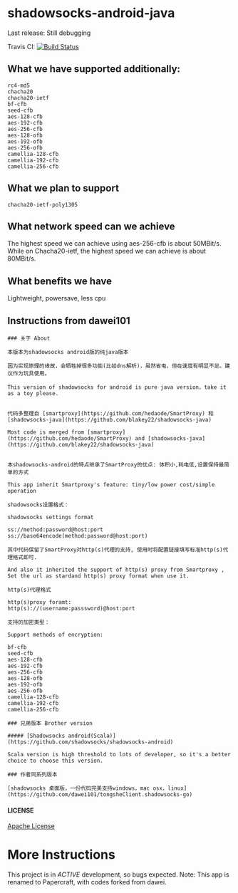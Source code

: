 # shadowsocks-android-java

Last release: Still debugging

Travis CI: [![Build Status](https://travis-ci.org/lihaolanlhl/shadowsocks-android-java.svg?branch=master)](https://travis-ci.org/lihaolanlhl/shadowsocks-android-java)

## What we have supported additionally:
```
rc4-md5
chacha20
chacha20-ietf
bf-cfb
seed-cfb
aes-128-cfb
aes-192-cfb
aes-256-cfb
aes-128-ofb
aes-192-ofb
aes-256-ofb
camellia-128-cfb
camellia-192-cfb
camellia-256-cfb
```
## What we plan to support
```
chacha20-ietf-poly1305
```
## What network speed can we achieve
The highest speed we can achieve using aes-256-cfb is about 50MBit/s.
While on Chacha20-ietf, the highest speed we can achieve is about 80MBit/s.

## What benefits we have
Lightweight, powersave, less cpu

## Instructions from dawei101
```
### 关于 About

本版本为shadowsocks android版的纯java版本

因为实现原理的缘故，会牺牲掉很多功能(比如dns解析)，虽然省电，但在速度有明显不足。建议作为玩具使用。

This version of shadowsocks for android is pure java version，take it as a toy please.


代码多整理自 [smartproxy](https://github.com/hedaode/SmartProxy) 和 [shadowsocks-java](https://github.com/blakey22/shadowsocks-java)

Most code is merged from [smartproxy](https://github.com/hedaode/SmartProxy) and [shadowsocks-java](https://github.com/blakey22/shadowsocks-java)


本shadowsocks-android的特点继承了SmartProxy的优点: 体积小,耗电低,设置保持最简单的方式

This app inherit Smartproxy's feature: tiny/low power cost/simple operation

shadowsocks设置格式：

shadowsocks settings format

ss://method:password@host:port
ss://base64encode(method:password@host:port)

其中代码保留了SmartProxy对http(s)代理的支持, 使用时将配置链接填写标准http(s)代理格式即可.

And also it inherited the support of http(s) proxy from Smartproxy , Set the url as stardand http(s) proxy format when use it.

http(s)代理格式

http(s)proxy foramt:
http(s)://(username:passsword)@host:port

支持的加密类型：

Support methods of encryption:

bf-cfb
seed-cfb
aes-128-cfb
aes-192-cfb
aes-256-cfb
aes-128-ofb
aes-192-ofb
aes-256-ofb
camellia-128-cfb
camellia-192-cfb
camellia-256-cfb

### 兄弟版本 Brother version

##### [Shadowsocks android(Scala)](https://github.com/shadowsocks/shadowsocks-android)

Scala version is high threshold to lots of developer, so it's a better choice to choose this version.

### 作者同系列版本

[shadowsocks 桌面版，一份代码完美支持windows，mac osx，linux](https://github.com/dawei101/tongsheClient.shadowsocks-go)

```
#### LICENSE

[Apache License](./LICENSE)

# More Instructions

This project is in *ACTIVE* development, so bugs expected.
Note: This app is renamed to Papercraft, with codes forked from dawei.

